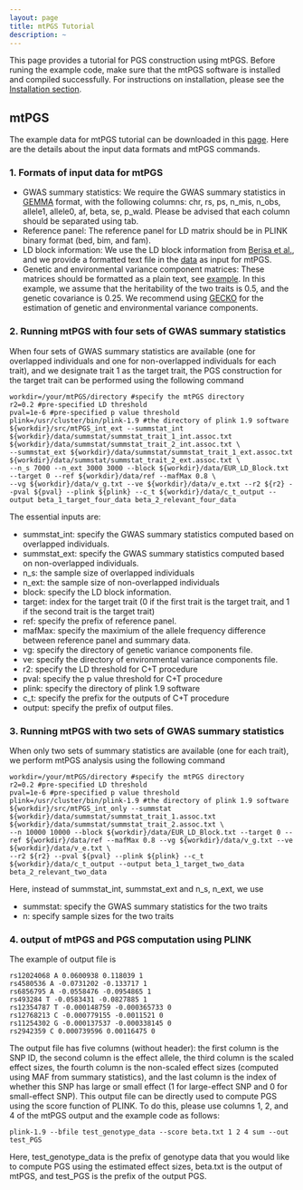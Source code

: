```yaml
---
layout: page
title: mtPGS Tutorial
description: ~
---
```

This page provides a tutorial for PGS construction using mtPGS. Before runing the example code, make sure that the mtPGS software is installed and compiled successfully. For instructions on installation, please see the [Installation section](https://xuchang0201.github.io/mtPGS/documentation/02_installation.html).

## mtPGS
The example data for mtPGS tutorial can be downloaded in this [page](https://xuchang0201.github.io/mtPGS/documentation/03_data.html). Here are the details about the input data formats and mtPGS commands. 
### 1. Formats of input data for mtPGS
* GWAS summary statistics: We require the GWAS summary statistics in [GEMMA](https://github.com/genetics-statistics/GEMMA) format, with the following columns: chr, rs, ps, n_mis, n_obs, allele1, allele0, af, beta, se, p_wald. Please be advised that each column should be separated using tab. 
* Reference panel: The reference panel for LD matrix should be in PLINK binary format (bed, bim, and fam).
* LD block information: We use the LD block information from [Berisa et al.](https://www.ncbi.nlm.nih.gov/pmc/articles/PMC4731402/), and we provide a formatted text file in the [data](https://github.com/xuchang0201/mtPGS/tree/main/data) as input for mtPGS.
* Genetic and environmental variance component matrices: These matrices should be formatted as a plain text, see [example](https://github.com/xuchang0201/mtPGS/blob/main/data/v_g.txt). In this example, we assume that the heritability of the two traits is 0.5, and the genetic covariance is 0.25. We recommend using [GECKO](https://github.com/borangao/GECKO) for the estimation of genetic and environmental variance components.

### 2. Running mtPGS with four sets of GWAS summary statistics
When four sets of GWAS summary statistics are available (one for overlapped individuals and one for non-overlapped individuals for each trait), and we designate trait 1 as the target trait, the PGS construction for the target trait can be performed using the following command
```
workdir=/your/mtPGS/directory #specify the mtPGS directory
r2=0.2 #pre-specified LD threshold
pval=1e-6 #pre-specified p value threshold
plink=/usr/cluster/bin/plink-1.9 #the directory of plink 1.9 software
${workdir}/src/mtPGS_int_ext --summstat_int ${workdir}/data/summstat/summstat_trait_1_int.assoc.txt ${workdir}/data/summstat/summstat_trait_2_int.assoc.txt \
--summstat_ext ${workdir}/data/summstat/summstat_trait_1_ext.assoc.txt ${workdir}/data/summstat/summstat_trait_2_ext.assoc.txt \
--n_s 7000 --n_ext 3000 3000 --block ${workdir}/data/EUR_LD_Block.txt --target 0 --ref ${workdir}/data/ref --mafMax 0.8 \
--vg ${workdir}/data/v_g.txt --ve ${workdir}/data/v_e.txt --r2 ${r2} --pval ${pval} --plink ${plink} --c_t ${workdir}/data/c_t_output --output beta_1_target_four_data beta_2_relevant_four_data
```
The essential inputs are:
- summstat_int: specify the GWAS summary statistics computed based on overlapped individuals.
- summstat_ext: specify the GWAS summary statistics computed based on non-overlapped individuals.
- n_s: the sample size of overlapped individuals
- n_ext: the sample size of non-overlapped individuals
- block: specify the LD block information.
- target: index for the target trait (0 if the first trait is the target trait, and 1 if the second trait is the target trait)
- ref: specify the prefix of reference panel.
- mafMax: specify the maximium of the allele frequency difference between reference panel and summary data.
- vg: specify the directory of genetic variance components file.
- ve: specify the directory of environmental variance components file.
- r2: specify the LD threshold for C+T procedure
- pval: specify the p value threshold for C+T procedure
- plink: specify the directory of plink 1.9 software
- c_t: specify the prefix for the outputs of C+T procedure
- output: specify the prefix of output files.

### 3. Running mtPGS with two sets of GWAS summary statistics
When only two sets of summary statistics are available (one for each trait), we perform mtPGS analysis using the following command
```
workdir=/your/mtPGS/directory #specify the mtPGS directory
r2=0.2 #pre-specified LD threshold
pval=1e-6 #pre-specified p value threshold
plink=/usr/cluster/bin/plink-1.9 #the directory of plink 1.9 software
${workdir}/src/mtPGS_int_only --summstat ${workdir}/data/summstat/summstat_trait_1.assoc.txt ${workdir}/data/summstat/summstat_trait_2.assoc.txt \
--n 10000 10000 --block ${workdir}/data/EUR_LD_Block.txt --target 0 --ref ${workdir}/data/ref --mafMax 0.8 --vg ${workdir}/data/v_g.txt --ve ${workdir}/data/v_e.txt \
--r2 ${r2} --pval ${pval} --plink ${plink} --c_t ${workdir}/data/c_t_output --output beta_1_target_two_data beta_2_relevant_two_data
```
Here, instead of summstat_int, summstat_ext and n_s, n_ext, we use
- summstat: specify the GWAS summary statistics for the two traits
- n: specify sample sizes for the two traits

### 4. output of mtPGS and PGS computation using PLINK
The example of output file is
```
rs12024068 A 0.0600938 0.118039 1
rs4580536 A -0.0731202 -0.133717 1
rs6856795 A -0.0558476 -0.0954865 1
rs493284 T -0.0583431 -0.0827885 1
rs12354787 T -0.000148759 -0.000365733 0
rs12768213 C -0.000779155 -0.0011521 0
rs11254302 G -0.000137537 -0.000338145 0
rs2942359 C 0.000739596 0.00116475 0
```
The output file has five columns (without header): the first column is the SNP ID, the second column is the effect allele, the third column is the scaled effect sizes, the fourth column is the non-scaled effect sizes (computed using MAF from summary statistics), and the last column is the index of whether this SNP has large or small effect (1 for large-effect SNP and 0 for small-effect SNP). This output file can be directly used to compute PGS using the score function of PLINK. To do this, please use columns 1, 2, and 4 of the mtPGS output and the example code as follows:
```
plink-1.9 --bfile test_genotype_data --score beta.txt 1 2 4 sum --out test_PGS
```
Here, test_genotype_data is the prefix of genotype data that you would like to compute PGS using the estimated effect sizes, beta.txt is the output of mtPGS, and test_PGS is the prefix of the output PGS. 
